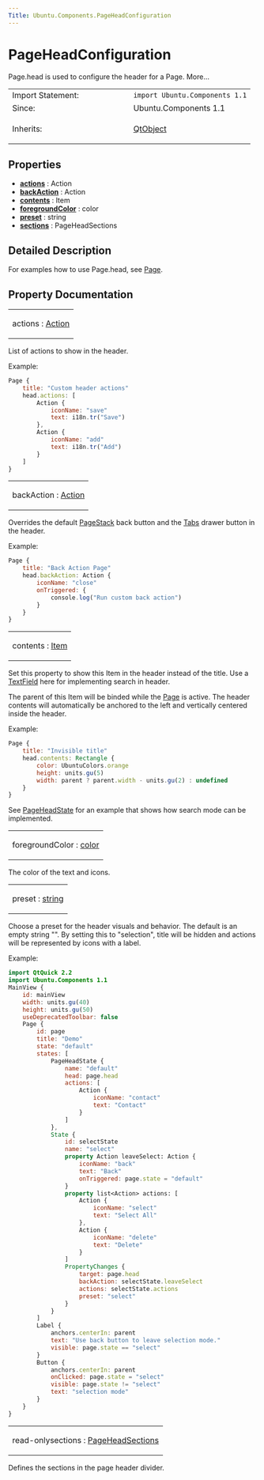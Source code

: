 ```yaml
---
Title: Ubuntu.Components.PageHeadConfiguration
---
```

        
PageHeadConfiguration
=====================

<span class="subtitle"></span>
Page.head is used to configure the header for a Page. More...

<table>
<colgroup>
<col width="50%" />
<col width="50%" />
</colgroup>
<tbody>
<tr class="odd">
<td>Import Statement:</td>
<td><code>import Ubuntu.Components 1.1</code></td>
</tr>
<tr class="even">
<td>Since:</td>
<td>Ubuntu.Components 1.1</td>
</tr>
<tr class="odd">
<td>Inherits:</td>
<td><p><a href="QtQml.QtObject.md">QtObject</a></p></td>
</tr>
</tbody>
</table>

<span id="properties"></span>
Properties
----------

-   ****[actions](#actions-prop)**** : Action
-   ****[backAction](#backAction-prop)**** : Action
-   ****[contents](#contents-prop)**** : Item
-   ****[foregroundColor](#foregroundColor-prop)**** : color
-   ****[preset](#preset-prop)**** : string
-   ****[sections](#sections-prop)**** : PageHeadSections

<span id="details"></span>
Detailed Description
--------------------

For examples how to use Page.head, see [Page](../Ubuntu.Components.Page.md).

Property Documentation
----------------------

<table>
<colgroup>
<col width="100%" />
</colgroup>
<tbody>
<tr class="odd">
<td><p><span id="actions-prop"></span><span class="name">actions</span> : <span class="type"><a href="Ubuntu.Components.Action.md">Action</a></span></p></td>
</tr>
</tbody>
</table>

List of actions to show in the header.

Example:

``` qml
Page {
    title: "Custom header actions"
    head.actions: [
        Action {
            iconName: "save"
            text: i18n.tr("Save")
        },
        Action {
            iconName: "add"
            text: i18n.tr("Add")
        }
    ]
}
```

<table>
<colgroup>
<col width="100%" />
</colgroup>
<tbody>
<tr class="odd">
<td><p><span id="backAction-prop"></span><span class="name">backAction</span> : <span class="type"><a href="Ubuntu.Components.Action.md">Action</a></span></p></td>
</tr>
</tbody>
</table>

Overrides the default [PageStack](../Ubuntu.Components.PageStack.md) back button and the [Tabs](../Ubuntu.Components.Tabs.md) drawer button in the header.

Example:

``` qml
Page {
    title: "Back Action Page"
    head.backAction: Action {
        iconName: "close"
        onTriggered: {
            console.log("Run custom back action")
        }
    }
}
```

<table>
<colgroup>
<col width="100%" />
</colgroup>
<tbody>
<tr class="odd">
<td><p><span id="contents-prop"></span><span class="name">contents</span> : <span class="type"><a href="QtQuick.Item.md">Item</a></span></p></td>
</tr>
</tbody>
</table>

Set this property to show this Item in the header instead of the title. Use a [TextField](../Ubuntu.Components.TextField.md) here for implementing search in header.

The parent of this Item will be binded while the [Page](../Ubuntu.Components.Page.md) is active. The header contents will automatically be anchored to the left and vertically centered inside the header.

Example:

``` qml
Page {
    title: "Invisible title"
    head.contents: Rectangle {
        color: UbuntuColors.orange
        height: units.gu(5)
        width: parent ? parent.width - units.gu(2) : undefined
    }
}
```

See [PageHeadState](../Ubuntu.Components.PageHeadState.md) for an example that shows how search mode can be implemented.

<table>
<colgroup>
<col width="100%" />
</colgroup>
<tbody>
<tr class="odd">
<td><p><span id="foregroundColor-prop"></span><span class="name">foregroundColor</span> : <span class="type"><a href="http://qt-project.org/doc/qt-5.3/qml-color.html">color</a></span></p></td>
</tr>
</tbody>
</table>

The color of the text and icons.

<table>
<colgroup>
<col width="100%" />
</colgroup>
<tbody>
<tr class="odd">
<td><p><span id="preset-prop"></span><span class="name">preset</span> : <span class="type"><a href="http://qt-project.org/doc/qt-5.3/qml-string.html">string</a></span></p></td>
</tr>
</tbody>
</table>

Choose a preset for the header visuals and behavior. The default is an empty string "". By setting this to "selection", title will be hidden and actions will be represented by icons with a label.

Example:

``` qml
import QtQuick 2.2
import Ubuntu.Components 1.1
MainView {
    id: mainView
    width: units.gu(40)
    height: units.gu(50)
    useDeprecatedToolbar: false
    Page {
        id: page
        title: "Demo"
        state: "default"
        states: [
            PageHeadState {
                name: "default"
                head: page.head
                actions: [
                    Action {
                        iconName: "contact"
                        text: "Contact"
                    }
                ]
            },
            State {
                id: selectState
                name: "select"
                property Action leaveSelect: Action {
                    iconName: "back"
                    text: "Back"
                    onTriggered: page.state = "default"
                }
                property list<Action> actions: [
                    Action {
                        iconName: "select"
                        text: "Select All"
                    },
                    Action {
                        iconName: "delete"
                        text: "Delete"
                    }
                ]
                PropertyChanges {
                    target: page.head
                    backAction: selectState.leaveSelect
                    actions: selectState.actions
                    preset: "select"
                }
            }
        ]
        Label {
            anchors.centerIn: parent
            text: "Use back button to leave selection mode."
            visible: page.state == "select"
        }
        Button {
            anchors.centerIn: parent
            onClicked: page.state = "select"
            visible: page.state != "select"
            text: "selection mode"
        }
    }
}
```

<table>
<colgroup>
<col width="100%" />
</colgroup>
<tbody>
<tr class="odd">
<td><p><span id="sections-prop"></span><span class="qmlreadonly">read-only</span><span class="name">sections</span> : <span class="type"><a href="Ubuntu.Components.PageHeadSections.md">PageHeadSections</a></span></p></td>
</tr>
</tbody>
</table>

Defines the sections in the page header divider.

